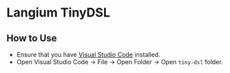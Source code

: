 # Langium TinyDSL

## How to Use

* Ensure that you have [Visual Studio Code](https://code.visualstudio.com/) installed.
* Open Visual Studio Code -> File -> Open Folder -> Open `tiny-dsl` folder.
